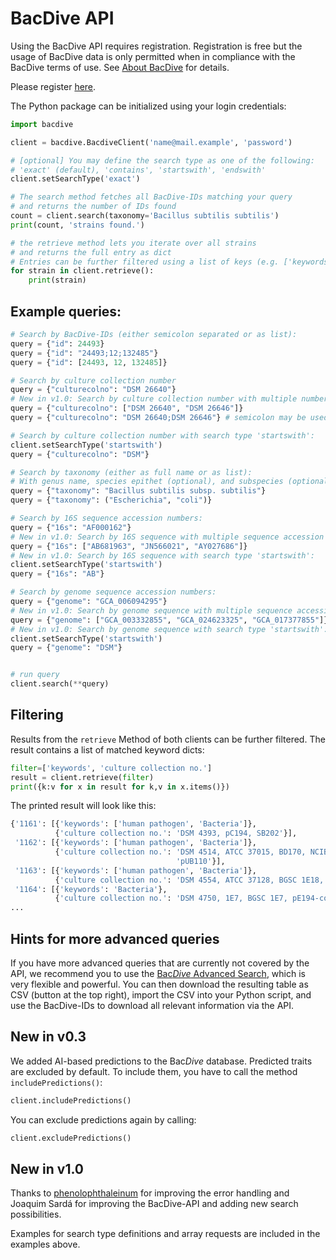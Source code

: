 # BacDive API

Using the BacDive API requires registration. Registration is free but the usage of BacDive data is only permitted when in compliance with the BacDive terms of use. See [About BacDive](https://bacdive.dsmz.de/about) for details.

Please register [here](https://api.bacdive.dsmz.de/login).

The Python package can be initialized using your login credentials:


```python
import bacdive

client = bacdive.BacdiveClient('name@mail.example', 'password')

# [optional] You may define the search type as one of the following: 
# 'exact' (default), 'contains', 'startswith', 'endswith'
client.setSearchType('exact')

# The search method fetches all BacDive-IDs matching your query
# and returns the number of IDs found
count = client.search(taxonomy='Bacillus subtilis subtilis')
print(count, 'strains found.')

# the retrieve method lets you iterate over all strains
# and returns the full entry as dict
# Entries can be further filtered using a list of keys (e.g. ['keywords'])
for strain in client.retrieve():
    print(strain)
```

## Example queries:

```python
# Search by BacDive-IDs (either semicolon separated or as list):
query = {"id": 24493}
query = {"id": "24493;12;132485"}
query = {"id": [24493, 12, 132485]}

# Search by culture collection number
query = {"culturecolno": "DSM 26640"}
# New in v1.0: Search by culture collection number with multiple numbers:
query = {"culturecolno": ["DSM 26640", "DSM 26646"]}
query = {"culturecolno": "DSM 26640;DSM 26646"} # semicolon may be used as separator

# Search by culture collection number with search type 'startswith':
client.setSearchType('startswith')
query = {"culturecolno": "DSM"}

# Search by taxonomy (either as full name or as list):
# With genus name, species epithet (optional), and subspecies (optional).
query = {"taxonomy": "Bacillus subtilis subsp. subtilis"}
query = {"taxonomy": ("Escherichia", "coli")}

# Search by 16S sequence accession numbers:
query = {"16s": "AF000162"}
# New in v1.0: Search by 16S sequence with multiple sequence accession numbers:
query = {"16s": ["AB681963", "JN566021", "AY027686"]}
# New in v1.0: Search by 16S sequence with search type 'startswith':
client.setSearchType('startswith')
query = {"16s": "AB"}

# Search by genome sequence accession numbers:
query = {"genome": "GCA_006094295"}
# New in v1.0: Search by genome sequence with multiple sequence accession numbers:
query = {"genome": ["GCA_003332855", "GCA_024623325", "GCA_017377855"]}
# New in v1.0: Search by genome sequence with search type 'startswith':
client.setSearchType('startswith')
query = {"genome": "DSM"}


# run query
client.search(**query)
```

## Filtering

Results from the `retrieve` Method of both clients can be further filtered. The result contains a list of matched keyword dicts:

```python
filter=['keywords', 'culture collection no.']
result = client.retrieve(filter)
print({k:v for x in result for k,v in x.items()})
```

The printed result will look like this:

```python
{'1161': [{'keywords': ['human pathogen', 'Bacteria']},
          {'culture collection no.': 'DSM 4393, pC194, SB202'}],
 '1162': [{'keywords': ['human pathogen', 'Bacteria']},
          {'culture collection no.': 'DSM 4514, ATCC 37015, BD170, NCIB 11624, '
                                     'pUB110'}],
 '1163': [{'keywords': ['human pathogen', 'Bacteria']},
          {'culture collection no.': 'DSM 4554, ATCC 37128, BGSC 1E18, pE194'}],
 '1164': [{'keywords': 'Bacteria'},
          {'culture collection no.': 'DSM 4750, 1E7, BGSC 1E7, pE194-cop6'}],
...
```

## Hints for more advanced queries
If you have more advanced queries that are currently not covered by the API, we recommend you to use the [Bac*Dive* Advanced Search](https://bacdive.dsmz.de/advsearch), which is very flexible and powerful. You can then download the resulting table as CSV (button at the top right), import the CSV into your Python script, and use the BacDive-IDs to download all relevant information via the API.


## New in v0.3

We added AI-based predictions to the Bac*Dive* database. Predicted traits are excluded by default. To include them, you have to call the method `includePredictions()`:

```python
client.includePredictions()
```

You can exclude predictions again by calling: 

```python
client.excludePredictions()
```

## New in v1.0

Thanks to [phenolophthaleinum](https://github.com/phenolophthaleinum) for improving the error handling and Joaquim Sardá for improving the BacDive-API and adding new search possibilities.

Examples for search type definitions and array requests are included in the examples above.